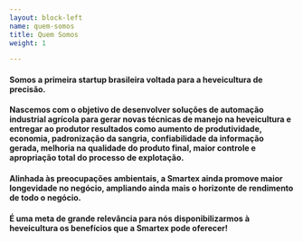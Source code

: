 ```yaml
---
layout: block-left
name: quem-somos
title: Quem Somos
weight: 1

---
```

#### Somos a primeira startup brasileira voltada para a heveicultura de precisão.

#### Nascemos com o objetivo de desenvolver soluções de automação industrial agrícola para gerar novas técnicas de manejo na heveicultura e entregar ao produtor resultados como aumento de produtividade, economia, padronização da sangria, confiabilidade da informação gerada, melhoria na qualidade do produto final, maior controle e apropriação total do processo de explotação.

#### Alinhada às preocupações ambientais, a Smartex ainda promove maior longevidade no negócio, ampliando ainda mais o horizonte de rendimento de todo o negócio. 

#### É uma meta de grande relevância para nós disponibilizarmos à heveicultura os benefícios que a Smartex pode oferecer!